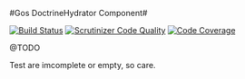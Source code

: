 #Gos DoctrineHydrator Component#

 [![Build Status](https://travis-ci.org/GeniusesOfSymfony/DoctrineHydrator.svg?branch=master)](https://travis-ci.org/GeniusesOfSymfony/DoctrineHydrator) [![Scrutinizer Code Quality](https://scrutinizer-ci.com/g/GeniusesOfSymfony/DoctrineHydrator/badges/quality-score.png?s=703afadb161d68e73b4ac3c0c7f26b3f0670a107)](https://scrutinizer-ci.com/g/GeniusesOfSymfony/DoctrineHydrator/) [![Code Coverage](https://scrutinizer-ci.com/g/GeniusesOfSymfony/DoctrineHydrator/badges/coverage.png?s=eb72e6389e95ea7688801d3530fe2fc8d29bdeef)](https://scrutinizer-ci.com/g/GeniusesOfSymfony/DoctrineHydrator/)
 
@TODO

Test are imcomplete or empty, so care.